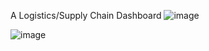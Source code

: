 A Logistics/Supply Chain Dashboard
![image](https://user-images.githubusercontent.com/65199163/209034266-e9d71478-52f1-48d8-8e8b-c56402bf0c13.png)



![image](https://user-images.githubusercontent.com/65199163/209034346-bc5a403e-4c64-40af-be90-0da29a6f3a7d.png)
